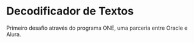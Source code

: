 # Decodificador de Textos
Primeiro desafio através do programa ONE, uma parceria entre Oracle e Alura.
